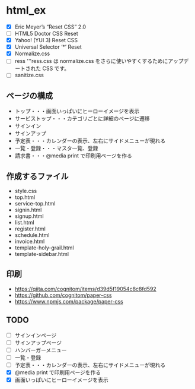 # html_ex

- [x] Eric Meyer’s “Reset CSS” 2.0
- [ ] HTML5 Doctor CSS Reset
- [x] Yahoo! (YUI 3) Reset CSS
- [x] Universal Selector ‘\*’ Reset
- [x] Normalize.css
- [ ] ress '''ress.css は normalize.css をさらに使いやすくするためにアップデートされた CSS です。
- [ ] sanitize.css

## ページの構成

- トップ・・・画面いっぱいにヒーローイメージを表示
- サービストップ・・・カテゴリごとに詳細のページに遷移
- サインイン
- サインアップ
- 予定表・・・カレンダーの表示、左右にサイドメニューが現れる
- 一覧・登録・・・マスタ一覧、登録
- 請求書・・・@media print で印刷用ページを作る

## 作成するファイル

- style.css
- top.html
- service-top.html
- signin.html
- signup.html
- list.html
- register.html
- schedule.html
- invoice.html
- template-holy-grail.html
- template-sidebar.html

## 印刷

- https://qiita.com/cognitom/items/d39d5f19054c8c8fd592
- https://github.com/cognitom/paper-css
- https://www.npmjs.com/package/paper-css

## TODO

- [ ] サインインページ
- [ ] サインアップページ
- [ ] ハンバーガーメニュー
- [ ] 一覧・登録
- [ ] 予定表・・・カレンダーの表示、左右にサイドメニューが現れる
- [x] @media print で印刷用ページを作る
- [x] 画面いっぱいにヒーローイメージを表示
